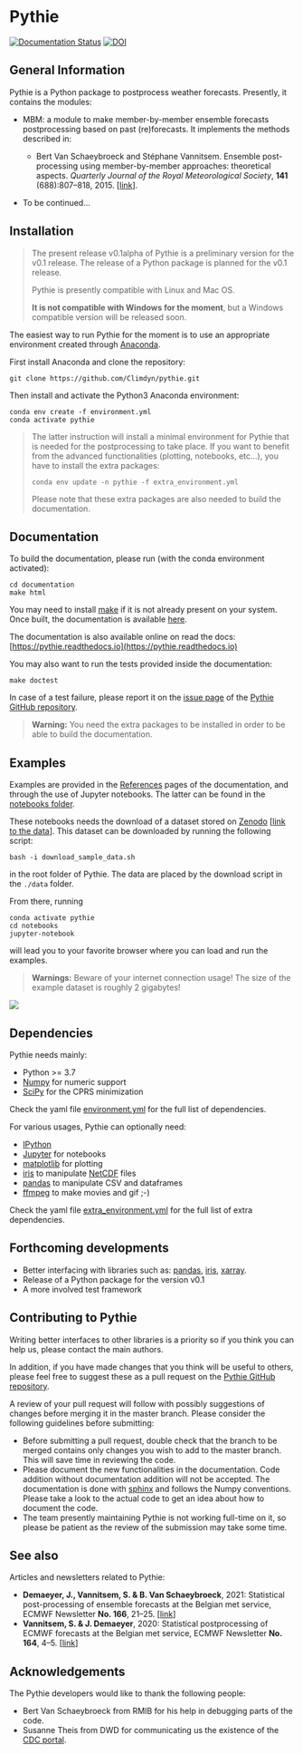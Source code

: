 
Pythie
======

[![Documentation Status](https://readthedocs.org/projects/pythie/badge/?version=latest)](https://pythie.readthedocs.io/en/latest/?badge=latest)
[![DOI](https://zenodo.org/badge/DOI/10.5281/zenodo.7233538.svg)](https://doi.org/10.5281/zenodo.7233538)

General Information
-------------------

Pythie is a Python package to postprocess weather forecasts.
Presently, it contains the modules:

* MBM: a module to make member-by-member ensemble forecasts postprocessing based on past (re)forecasts. It implements the methods described in:
    
    * Bert Van Schaeybroeck and Stéphane Vannitsem. Ensemble post-processing using member-by-member approaches: theoretical aspects. *Quarterly Journal
      of the Royal Meteorological Society*, **141** (688):807–818, 2015. [[link](https://doi.org/10.1002/qj.2397)].
      
* To be continued...

Installation
------------

> The present release v0.1alpha of Pythie is a preliminary version for the v0.1 release.
> The release of a Python package is planned for the v0.1 release.
>
> Pythie is presently compatible with Linux and Mac OS.
> 
> **It is not compatible with Windows for the moment**, but a Windows compatible version will be released soon.

The easiest way to run Pythie for the moment is to use an appropriate environment created through [Anaconda](https://www.anaconda.com/).

First install Anaconda and clone the repository:

    git clone https://github.com/Climdyn/pythie.git

Then install and activate the Python3 Anaconda environment:

    conda env create -f environment.yml
    conda activate pythie

> The latter instruction will install a minimal environment for Pythie that is needed for the postprocessing to take place.
> If you want to benefit from the advanced functionalities (plotting, notebooks, etc...), you have to install the extra packages:
>
>     conda env update -n pythie -f extra_environment.yml
>
> Please note that these extra packages are also needed to build the documentation.

Documentation
-------------

To build the documentation, please run (with the conda environment activated):

    cd documentation
    make html


You may need to install [make](https://www.gnu.org/software/make/) if it is not already present on your system.
Once built, the documentation is available [here](./documentation/build/html/index.html).

The documentation is also available online on read the docs: [https://pythie.readthedocs.io](https://pythie.readthedocs.io)

You may also want to run the tests provided inside the documentation:

    make doctest

In case of a test failure, please report it on the [issue page](https://github.com/Climdyn/pythie/issues) of the [Pythie GitHub repository](https://github.com/Climdyn/pythie).

> **__Warning:__** You need the extra packages to be installed in order to be able to build the documentation.

Examples
--------

Examples are provided in the [References](./documentation/build/html/files/references.html) pages of the documentation, 
and through the use of Jupyter notebooks.
The latter can be found in the [notebooks folder](./notebooks).

These notebooks needs the download of a dataset stored on [Zenodo](https://zenodo.org) [[link to the data](https://zenodo.org/record/4707154#.YIAvXBI69Go)].
This dataset can be downloaded by running the following script:

    bash -i download_sample_data.sh

in the root folder of Pythie. The data are placed by the download script in the `./data` folder.

From there, running

    conda activate pythie
    cd notebooks
    jupyter-notebook

will lead you to your favorite browser where you can load and run the examples.

> **__Warnings:__** Beware of your internet connection usage! The size of the example dataset is roughly 2 gigabytes!

![](./misc/figs/Pythie_crps.gif)


Dependencies
------------

Pythie needs mainly:

   * Python >= 3.7
   * [Numpy](https://numpy.org/) for numeric support
   * [SciPy](https://www.scipy.org/scipylib/index.html)  for the CPRS minimization

Check the yaml file [environment.yml](./environment.yml) for the full list of dependencies.

For various usages, Pythie can optionally need:

   * [IPython](https://ipython.org/) 
   * [Jupyter](https://jupyter.org/) for notebooks
   * [matplotlib](https://matplotlib.org/) for plotting
   * [iris](https://scitools.org.uk/) to manipulate [NetCDF](https://en.wikipedia.org/wiki/NetCDF) files
   * [pandas](https://pandas.pydata.org/) to manipulate CSV and dataframes
   * [ffmpeg](https://ffmpeg.org/) to make movies and gif ;-)

Check the yaml file [extra_environment.yml](./extra_environment.yml) for the full list of extra dependencies.

Forthcoming developments
------------------------

   * Better interfacing with libraries such as: [pandas](https://pandas.pydata.org/), [iris](https://scitools.org.uk/), [xarray](http://xarray.pydata.org/en/stable/index.html).
   * Release of a Python package for the version v0.1
   * A more involved test framework
     
Contributing to Pythie
----------------------

Writing better interfaces to other libraries is a priority so if you think you can help us, please contact the main authors.

In addition, if you have made changes that you think will be useful to others, please feel free to suggest these as a pull request on the [Pythie GitHub repository](https://github.com/Climdyn/pythie).

A review of your pull request will follow with possibly suggestions of changes before merging it in the master branch.
Please consider the following guidelines before submitting:

* Before submitting a pull request, double check that the branch to be merged contains only changes you wish to add to the master branch. This will save time in reviewing the code.
* Please document the new functionalities in the documentation. Code addition without documentation addition will not be accepted. The documentation is done with [sphinx](https://www.sphinx-doc.org/en/master/) and follows the Numpy conventions. Please take a look to the actual code to get an idea about how to document the code.
* The team presently maintaining Pythie is not working full-time on it, so please be patient as the review of the submission may take some time.

See also
--------

Articles and newsletters related to Pythie:

* **Demaeyer, J., Vannitsem, S. & B. Van Schaeybroeck**, 2021: Statistical post-processing of ensemble forecasts at the Belgian met service, ECMWF Newsletter **No. 166**, 21–25. [[link](https://www.ecmwf.int/en/newsletter/166/meteorology/statistical-post-processing-ensemble-forecasts-belgian-met-service)]
* **Vannitsem, S. & J. Demaeyer**, 2020: Statistical postprocessing of ECMWF forecasts at the Belgian met service, ECMWF Newsletter **No. 164**, 4–5. [[link](https://www.ecmwf.int/en/newsletter/164/news/statistical-post-processing-ecmwf-forecasts-belgian-met-service)]


Acknowledgements
----------------

The Pythie developers would like to thank the following people:

* Bert Van Schaeybroeck from RMIB for his help in debugging parts of the code.
* Susanne Theis from DWD for communicating us the existence of the [CDC portal](https://cdc.dwd.de/portal/).
